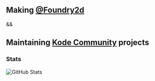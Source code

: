 
## Making [@Foundry2d](https://github.com/foundry2D)
&& 
## Maintaining [Kode Community](https://github.com/Kode-Community) projects

### Stats

![GitHub Stats](https://github-readme-stats.vercel.app/api?username=mundusnine&show_icons=true)

